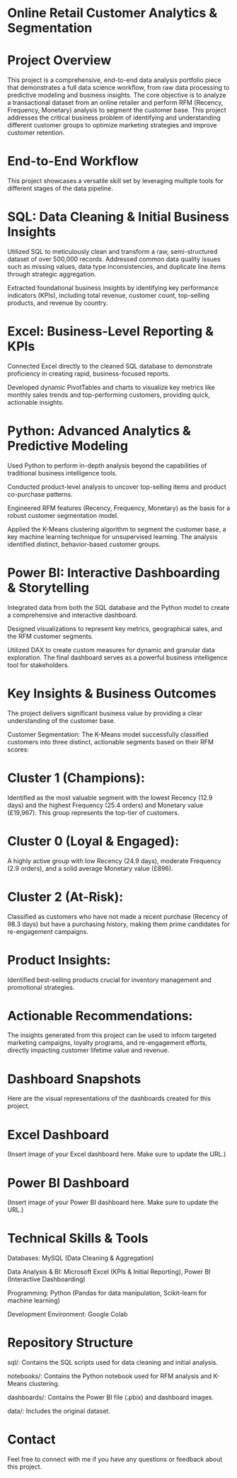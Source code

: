# Online Retail Customer Analytics & Segmentation

# Project Overview
This project is a comprehensive, end-to-end data analysis portfolio piece that demonstrates a full data science workflow, 
from raw data processing to predictive modeling and business insights. The core objective is to analyze a transactional dataset from an online retailer and perform RFM (Recency, 
Frequency, Monetary) analysis to segment the customer base. This project addresses the critical business problem of identifying and 
understanding different customer groups to optimize marketing strategies and improve customer retention.

# End-to-End Workflow
This project showcases a versatile skill set by leveraging multiple tools for different stages of the data pipeline.

# SQL: Data Cleaning & Initial Business Insights

Utilized SQL to meticulously clean and transform a raw, semi-structured dataset of over 500,000 records. 
Addressed common data quality issues such as missing values, data type inconsistencies, and duplicate line items through strategic aggregation.

Extracted foundational business insights by identifying key performance indicators (KPIs), 
including total revenue, customer count, top-selling products, and revenue by country.

# Excel: Business-Level Reporting & KPIs

Connected Excel directly to the cleaned SQL database to demonstrate proficiency in creating rapid, business-focused reports.

Developed dynamic PivotTables and charts to visualize key metrics like monthly sales trends and top-performing customers, providing quick, actionable insights.

# Python: Advanced Analytics & Predictive Modeling

Used Python to perform in-depth analysis beyond the capabilities of traditional business intelligence tools.

Conducted product-level analysis to uncover top-selling items and product co-purchase patterns.

Engineered RFM features (Recency, Frequency, Monetary) as the basis for a robust customer segmentation model.

Applied the K-Means clustering algorithm to segment the customer base, a key machine learning technique for unsupervised learning. 
The analysis identified distinct, behavior-based customer groups.

# Power BI: Interactive Dashboarding & Storytelling

Integrated data from both the SQL database and the Python model to create a comprehensive and interactive dashboard.

Designed visualizations to represent key metrics, geographical sales, and the RFM customer segments.

Utilized DAX to create custom measures for dynamic and granular data exploration. The final dashboard serves as a powerful business intelligence tool for stakeholders.

# Key Insights & Business Outcomes
The project delivers significant business value by providing a clear understanding of the customer base.

Customer Segmentation: The K-Means model successfully classified customers into three distinct, actionable segments based on their RFM scores:

# Cluster 1 (Champions): 
Identified as the most valuable segment with the lowest Recency (12.9 days) and the highest Frequency (25.4 orders) and
Monetary value (£19,967). This group represents the top-tier of customers.

# Cluster 0 (Loyal & Engaged): 
A highly active group with low Recency (24.9 days), moderate Frequency (2.9 orders), and a solid average Monetary value (£896).

# Cluster 2 (At-Risk): 
Classified as customers who have not made a recent purchase (Recency of 98.3 days) but have a purchasing history, making them prime candidates for re-engagement campaigns.

# Product Insights: 
Identified best-selling products crucial for inventory management and promotional strategies.

# Actionable Recommendations: 
The insights generated from this project can be used to inform targeted marketing campaigns, 
loyalty programs, and re-engagement efforts, directly impacting customer lifetime value and revenue.

# Dashboard Snapshots
Here are the visual representations of the dashboards created for this project.

# Excel Dashboard
(Insert image of your Excel dashboard here. Make sure to update the URL.)

# Power BI Dashboard
(Insert image of your Power BI dashboard here. Make sure to update the URL.)

# Technical Skills & Tools
Databases: MySQL (Data Cleaning & Aggregation)

Data Analysis & BI: Microsoft Excel (KPIs & Initial Reporting), Power BI (Interactive Dashboarding)

Programming: Python (Pandas for data manipulation, Scikit-learn for machine learning)

Development Environment: Google Colab

# Repository Structure
sql/: Contains the SQL scripts used for data cleaning and initial analysis.

notebooks/: Contains the Python notebook used for RFM analysis and K-Means clustering.

dashboards/: Contains the Power BI file (.pbix) and dashboard images.

data/: Includes the original dataset.

# Contact
Feel free to connect with me if you have any questions or feedback about this project.






